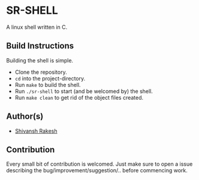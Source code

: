 # SR-SHELL
A linux shell written in C.

## Build Instructions
Building the shell is simple.
* Clone the repository.
* `cd` into the project-directory.
* Run `make` to build the shell.
* Run `./sr-shell` to start (and be welcomed by) the shell.
* Run `make clean` to get rid of the object files created.

## Author(s)
* [Shivansh Rakesh](https://github.com/shivanshrakesh)

## Contribution
Every small bit of contribution is welcomed. Just make sure to open a issue describing the bug/improvement/suggestion/.. before commencing work.
